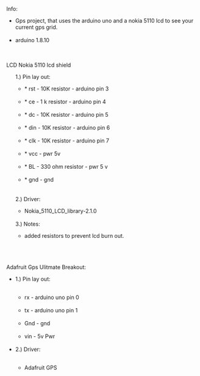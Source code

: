 Info:
<br><ul>
        <li>Gps project, that uses the arduino uno and a nokia 5110 lcd to see your current gps grid.</li>
        <br>
        <li>arduino 1.8.10</li>
<br></ul>
<br>LCD Nokia 5110 lcd shield
<br><ul>
        1.) Pin lay out:
        <ul>
                <li>* rst - 10K resistor - arduino pin 3</li>
<br>            <li>* ce - 1 k resistor - arduino pin 4</li>
<br>            <li>* dc - 10K resistor - arduino pin 5</li>
<br>            <li>* din - 10K resistor - arduino pin 6</li>
<br>            <li>* clk - 10K resistor - arduino pin 7</li>
<br>            <li>* vcc - pwr 5v</li>
<br>            <li>* BL - 330 ohm resistor - pwr 5 v</li>
<br>            <li>* gnd - gnd</li>
<br>            </ul>
<br>
        2.) Driver:
        <ul>
                <li>Nokia_5110_LCD_library-2.1.0</li>
                </ul>
<br>
        3.) Notes:
        <ul>
                <li>added resistors to prevent lcd burn out.</li>
<br>    </ul>
<br></ul>
<br>Adafruit Gps Ulitmate Breakout:
<br><ul>
        <li>1.) Pin lay out:</li>
                <ul>
<br>                    <li>rx - arduino uno pin 0</li>
<br>                    <li>tx - arduino uno pin 1</li>
<br>                    <li>Gnd - gnd</li>
<br>                    <li>vin - 5v Pwr</li>
        </ul>
<br>    <li>2.) Driver:</li>
                 <ul>
<br>                     <li>Adafruit GPS</p></li>
